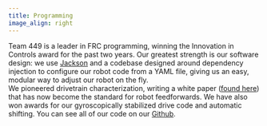 ```yaml
---
title: Programming
image_align: right
---
```


Team 449 is a leader in FRC programming, winning the Innovation in Controls award for the past two years. Our greatest strength is our software design: we use [Jackson](https://github.com/FasterXML/jackson) and a codebase designed around dependency injection to configure our robot code from a YAML file, giving us an easy, modular way to adjust our robot on the fly.   
We pioneered drivetrain characterization, writing a white paper ([found here](https://www.chiefdelphi.com/t/paper-frc-drivetrain-characterization/160915)) that has now become the standard for robot feedforwards. We have also won awards for our gyroscopically stabilized drive code and automatic shifting. You can see all of our code on our [Github](https://github.com/blair-robot-project). 